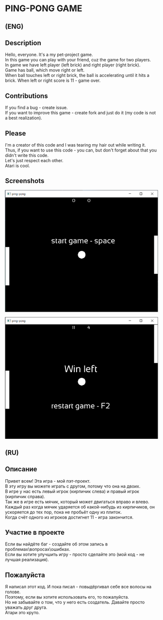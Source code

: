 # PING-PONG GAME

## (ENG)

## Description

Hello, everyone. It's a my pet-project game.  
In this game you can play with your friend, cuz the game for two players.  
In game we have left player (left brick) and right player (right brick).  
Game has ball, which move right or left.  
When ball touches left or right brick, the ball is accelerating until it hits a brick.
When left or right score is 11 - game over.  

## Contributions

If you find a bug - create issue.  
If you want to improve this game - create fork and just do it (my code is not a best realization).

## Please

I'm a creator of this code and I was tearing my hair out while writing it.  
Thus, if you want to use this code - you can, but don't forget about that you didn't write this code.  
Let's just respect each other.  
Atari is cool.

## Screenshots

![start game](screenshots/first.png)

![end game](screenshots/second.png)

## (RU)

## Описание

Привет всем! Эта игра - мой пэт-проект.  
В эту игру вы можете играть с другом, потому что она на двоих.  
В игре у нас есть левый игрок (кирпичик слева) и правый игрок (кирпичик справа).  
Так же в игре есть мячик, который может двигаться вправо и влево.  
Каждый раз когда мячик ударяется об какой-нибудь из кирпичиков, он ускоряется до тех пор, пока не пробьёт одну из плиток.  
Когда счёт одного из игроков достигнет 11 - игра закончится.  

## Участие в проекте

Если вы найдёте баг - создайте об этом запись в проблемах\вопросах\ошибках.  
Если вы хотите улучшить игру - просто сделайте это (мой код - не лучшая реализация).

## Пожалуйста

Я написал этот код. И пока писал - повыдёргивал себе все волосы на голове.  
Поэтому, если вы хотите использовать его, то пожалуйста.  
Но не забывайте о том, что у него есть создатель.
Давайте просто уважать друг друга.  
Атари это круто.
